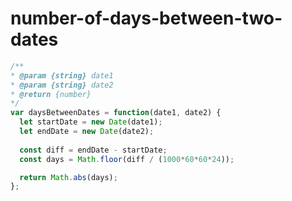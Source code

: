 
  # number-of-days-between-two-dates

  ```javascript
  /**
 * @param {string} date1
 * @param {string} date2
 * @return {number}
 */
var daysBetweenDates = function(date1, date2) {
    let startDate = new Date(date1);
    let endDate = new Date(date2);
    
    const diff = endDate - startDate;
    const days = Math.floor(diff / (1000*60*60*24));

    return Math.abs(days);
};
  ```
  